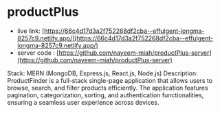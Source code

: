 # productPlus

-  live link: [https://66c4d17d3a2f752268df2cba--effulgent-longma-8257c9.netlify.app/](https://66c4d17d3a2f752268df2cba--effulgent-longma-8257c9.netlify.app/)
- server code : [https://github.com/nayeem-miah/productPlus-server](https://github.com/nayeem-miah/productPlus-server)


Stack: MERN (MongoDB, Express.js, React.js, Node.js)
Description: ProductFinder is a full-stack single-page application that allows users to browse, search, and filter products efficiently. The application features pagination, categorization, sorting, and authentication functionalities, ensuring a seamless user experience across devices.
